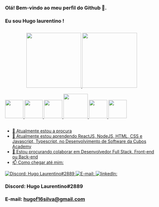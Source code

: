 ### Olá! Bem-vindo ao meu perfil do Github 👋.
### Eu sou Hugo laurentino !
##
<div align="center">
  <a href="https://github.com/hugolaurentino">
  <img height="180em" src="https://github-readme-stats.vercel.app/api?username=hugolaurentino&show_icons=true&theme=dracula&include_all_commits=true&count_private=true"/>
  <img height="180em" src="https://github-readme-stats.vercel.app/api/top-langs/?username=hugolaurentino&layout=compact&langs_count=7&theme=dracula"/>
</div>
  
<div style="display: inline_block"><br>
  <img height="60em"src="https://cdn.jsdelivr.net/gh/devicons/devicon/icons/javascript/javascript-plain.svg" />
  <img height="60em"src="https://cdn.jsdelivr.net/gh/devicons/devicon/icons/html5/html5-original.svg" />    
  <img height="60em"src="https://cdn.jsdelivr.net/gh/devicons/devicon/icons/css3/css3-original.svg" />  
  <img height="80em"src="https://cdn.jsdelivr.net/gh/devicons/devicon/icons/nodejs/nodejs-original-wordmark.svg" />  
  <img height="60em"src="https://cdn.jsdelivr.net/gh/devicons/devicon/icons/postgresql/postgresql-original-wordmark.svg" />  
  <img height="60em"src="https://cdn.jsdelivr.net/gh/devicons/devicon/icons/react/react-original-wordmark.svg" />       
</div>
  
  ##
  
- 🔭 Atualmente estou a procura
- 🌱 Atualmente estou aprendendo ReactJS, NodeJS, HTML, CSS e Javascript, Typescript, no Desenvolvimento de Software da Cubos Academy
- 👯 Estou procurando colaborar em Desenvolvedor Full Stack, Front-end ou Back-end
- 📫 Como chegar até mim:
  
![Discord: Hugo Laurentino#2889](https://img.shields.io/badge/Discord-5865F2?style=for-the-badge&logo=discord&logoColor=white)
![E-mail: ](https://img.shields.io/badge/Gmail-D14836?style=for-the-badge&logo=gmail&logoColor=white)
[![linkedIn: ](https://img.shields.io/badge/LinkedIn-0077B5?style=for-the-badge&logo=linkedin&logoColor=white)](https://www.linkedin.com/in/hugo-laurentino-a98a0624a/)
  
### Discord: Hugo Laurentino#2889    
### E-mail: hugof16silva@gmail.com
